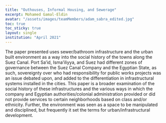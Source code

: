 ```yaml
---
title: "Outhouses, Informal Housing, and Sewerage"
excerpt: Mohamed Gamal-Eldin
avatar: "/assets/images/teamMembers/adam_sabra_edited.jpg"
toc: true
toc_sticky: true
layout: single
institution: "April 2021"
---
```


The paper presented uses sewer/bathroom infrastructure and the urban built environment as a way into the social history of the towns along the Suez Canal. Port Sa’id, Isma’iliyya, and Suez had different zones of governance between the Suez Canal Company and the Egyptian State, as such, sovereignty over who had responsibility for public works projects was an issue debated upon, and added to the differentiation in infrastructural systems installed in the cities. This paper is a broader examination of the social history of these infrastructures and the various ways in which the company and Egyptian authorities/colonial administration provided or did not provide services to certain neighborhoods based on class and/or ethnicity. Further, the environment was seen as a space to be manipulated and disciplined, but frequently it set the terms for urban/infrastructural development.
